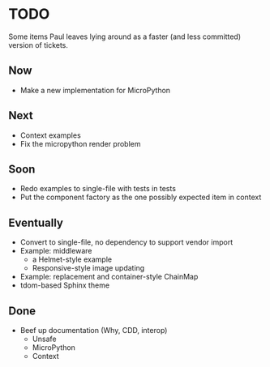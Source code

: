 # TODO

Some items Paul leaves lying around as a faster (and less committed) version of
tickets.

## Now

- Make a new implementation for MicroPython

## Next

- Context examples
- Fix the micropython render problem

## Soon

- Redo examples to single-file with tests in tests
- Put the component factory as the one possibly expected item in context

## Eventually

- Convert to single-file, no dependency to support vendor import
- Example: middleware
  - a Helmet-style example
  - Responsive-style image updating
- Example: replacement and container-style ChainMap
- tdom-based Sphinx theme

## Done

- Beef up documentation (Why, CDD, interop)
  - Unsafe
  - MicroPython
  - Context
